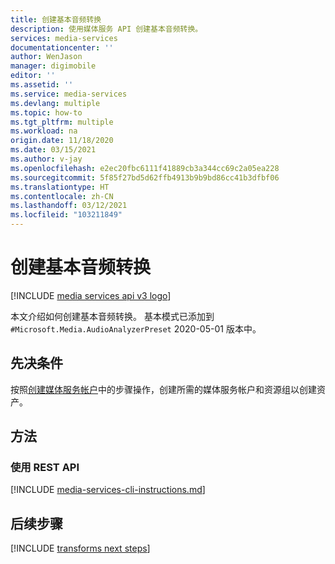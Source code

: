 ```yaml
---
title: 创建基本音频转换
description: 使用媒体服务 API 创建基本音频转换。
services: media-services
documentationcenter: ''
author: WenJason
manager: digimobile
editor: ''
ms.assetid: ''
ms.service: media-services
ms.devlang: multiple
ms.topic: how-to
ms.tgt_pltfrm: multiple
ms.workload: na
origin.date: 11/18/2020
ms.date: 03/15/2021
ms.author: v-jay
ms.openlocfilehash: e2ec20fbc6111f41889cb3a344cc69c2a05ea228
ms.sourcegitcommit: 5f85f27bd5d62ffb4913b9b9bd86cc41b3dfbf06
ms.translationtype: HT
ms.contentlocale: zh-CN
ms.lasthandoff: 03/12/2021
ms.locfileid: "103211849"
---
```

# <a name="create-a-basic-audio-transform"></a>创建基本音频转换

[!INCLUDE [media services api v3 logo](./includes/v3-hr.md)]

本文介绍如何创建基本音频转换。  基本模式已添加到 `#Microsoft.Media.AudioAnalyzerPreset` 2020-05-01 版本中。

## <a name="prerequisites"></a>先决条件

按照[创建媒体服务帐户](./create-account-howto.md)中的步骤操作，创建所需的媒体服务帐户和资源组以创建资产。

## <a name="methods"></a>方法

### <a name="using-the-rest-api"></a>使用 REST API

[!INCLUDE [media-services-cli-instructions.md](./includes/task-create-basic-audio-rest.md)]

## <a name="next-steps"></a>后续步骤

[!INCLUDE [transforms next steps](./includes/transforms-next-steps.md)]
